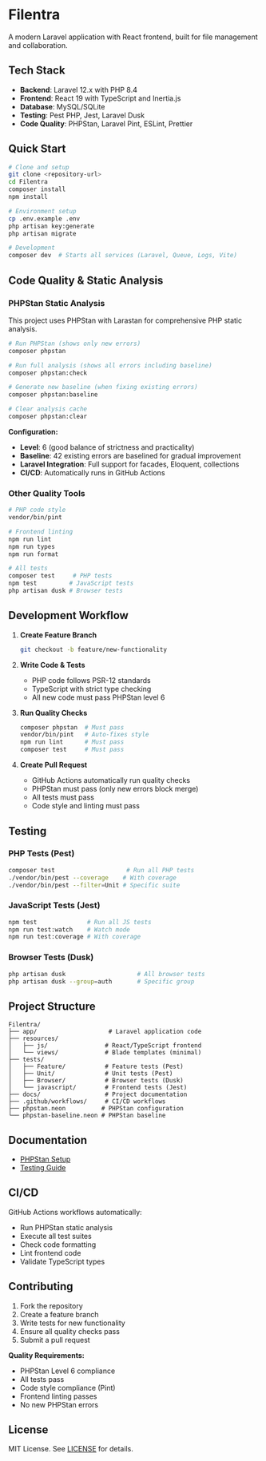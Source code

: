# Filentra

A modern Laravel application with React frontend, built for file management and collaboration.

## Tech Stack

- **Backend**: Laravel 12.x with PHP 8.4
- **Frontend**: React 19 with TypeScript and Inertia.js
- **Database**: MySQL/SQLite
- **Testing**: Pest PHP, Jest, Laravel Dusk
- **Code Quality**: PHPStan, Laravel Pint, ESLint, Prettier

## Quick Start

```bash
# Clone and setup
git clone <repository-url>
cd Filentra
composer install
npm install

# Environment setup
cp .env.example .env
php artisan key:generate
php artisan migrate

# Development
composer dev  # Starts all services (Laravel, Queue, Logs, Vite)
```

## Code Quality & Static Analysis

### PHPStan Static Analysis

This project uses PHPStan with Larastan for comprehensive PHP static analysis.

```bash
# Run PHPStan (shows only new errors)
composer phpstan

# Run full analysis (shows all errors including baseline)
composer phpstan:check

# Generate new baseline (when fixing existing errors)
composer phpstan:baseline

# Clear analysis cache
composer phpstan:clear
```

**Configuration:**
- **Level**: 6 (good balance of strictness and practicality)
- **Baseline**: 42 existing errors are baselined for gradual improvement
- **Laravel Integration**: Full support for facades, Eloquent, collections
- **CI/CD**: Automatically runs in GitHub Actions

### Other Quality Tools

```bash
# PHP code style
vendor/bin/pint

# Frontend linting
npm run lint
npm run types
npm run format

# All tests
composer test     # PHP tests
npm test         # JavaScript tests
php artisan dusk # Browser tests
```

## Development Workflow

1. **Create Feature Branch**
   ```bash
   git checkout -b feature/new-functionality
   ```

2. **Write Code & Tests**
   - PHP code follows PSR-12 standards
   - TypeScript with strict type checking
   - All new code must pass PHPStan level 6

3. **Run Quality Checks**
   ```bash
   composer phpstan  # Must pass
   vendor/bin/pint   # Auto-fixes style
   npm run lint      # Must pass
   composer test     # Must pass
   ```

4. **Create Pull Request**
   - GitHub Actions automatically run quality checks
   - PHPStan must pass (only new errors block merge)
   - All tests must pass
   - Code style and linting must pass

## Testing

### PHP Tests (Pest)
```bash
composer test                    # Run all PHP tests
./vendor/bin/pest --coverage    # With coverage
./vendor/bin/pest --filter=Unit # Specific suite
```

### JavaScript Tests (Jest)
```bash
npm test              # Run all JS tests
npm run test:watch    # Watch mode
npm run test:coverage # With coverage
```

### Browser Tests (Dusk)
```bash
php artisan dusk                    # All browser tests
php artisan dusk --group=auth       # Specific group
```

## Project Structure

```
Filentra/
├── app/                    # Laravel application code
├── resources/
│   ├── js/                # React/TypeScript frontend
│   └── views/             # Blade templates (minimal)
├── tests/
│   ├── Feature/           # Feature tests (Pest)
│   ├── Unit/              # Unit tests (Pest)
│   ├── Browser/           # Browser tests (Dusk)
│   └── javascript/        # Frontend tests (Jest)
├── docs/                  # Project documentation
├── .github/workflows/     # CI/CD workflows
├── phpstan.neon          # PHPStan configuration
└── phpstan-baseline.neon # PHPStan baseline
```

## Documentation

- [PHPStan Setup](docs/PHPSTAN.md)
- [Testing Guide](docs/TESTING_SETUP.md)

## CI/CD

GitHub Actions workflows automatically:
- Run PHPStan static analysis
- Execute all test suites
- Check code formatting
- Lint frontend code
- Validate TypeScript types

## Contributing

1. Fork the repository
2. Create a feature branch
3. Write tests for new functionality
4. Ensure all quality checks pass
5. Submit a pull request

**Quality Requirements:**
- PHPStan Level 6 compliance
- All tests pass
- Code style compliance (Pint)
- Frontend linting passes
- No new PHPStan errors

## License

MIT License. See [LICENSE](LICENSE) for details.